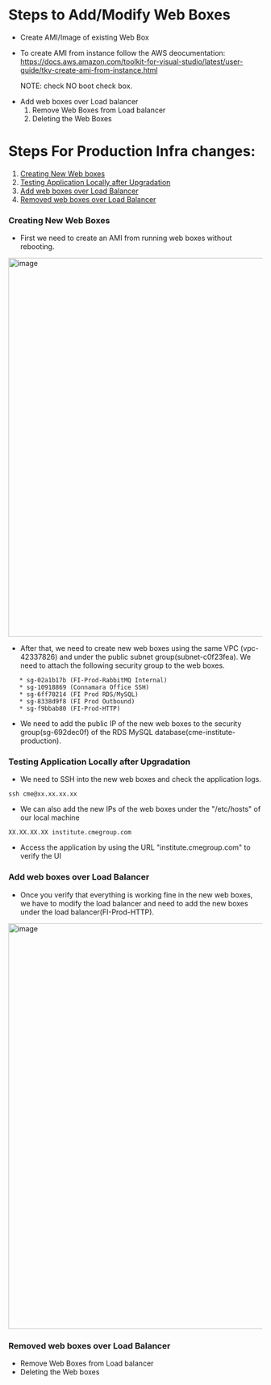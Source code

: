 # Steps to Add/Modify Web Boxes

* Create AMI/Image of existing Web Box
 - To create AMI from instance follow the AWS deocumentation: https://docs.aws.amazon.com/toolkit-for-visual-studio/latest/user-guide/tkv-create-ami-from-instance.html
  
     NOTE: check NO boot check box.

* Add web boxes over Load balancer
  1. Remove Web Boxes from Load balancer
  2. Deleting the Web Boxes


# Steps For Production Infra changes:

1) [Creating New Web boxes  ](#Creating-New-Web-boxes  )
2) [Testing Application Locally after Upgradation](#Testing-Application-Locally-after-Upgradation)
3) [Add web boxes over Load Balancer](#Add-web-boxes-over-Load-Balancer)
4) [Removed web boxes over Load Balancer](#Removed-web-boxes-over-Load-Balancer)



### Creating New Web Boxes  

* First we need to create an AMI from running web boxes without rebooting.

<img width="750" alt="image" src="https://user-images.githubusercontent.com/107048406/229530863-1453b76b-340d-45ca-b6f2-0fd64f40b48b.png">

* After that, we need to create new web boxes using the same VPC (vpc-42337826) and under the public subnet group(subnet-c0f23fea). We need to attach the following security group to the web boxes.
``` 
   * sg-02a1b17b (FI-Prod-RabbitMQ Internal)
   * sg-10918869 (Connamara Office SSH)
   * sg-6ff70214 (FI Prod RDS/MySQL)
   * sg-8338d9f8 (FI Prod Outbound)
   * sg-f9bbab80 (FI-Prod-HTTP)
```

* We need to add the public IP of the new web boxes to the security group(sg-692dec0f) of the RDS MySQL database(cme-institute-production).

### Testing Application Locally after Upgradation

* We need to SSH into the new web boxes and check the application logs.
```
ssh cme@xx.xx.xx.xx
```

* We can also add the new IPs of the web boxes under the "/etc/hosts" of our local machine 
```
XX.XX.XX.XX institute.cmegroup.com

```

* Access the application by using the URL "institute.cmegroup.com" to verify the UI

### Add web boxes over Load Balancer

* Once you verify that everything is working fine in the new web boxes, we have to modify the load balancer and need to add the new boxes under the load balancer(FI-Prod-HTTP). 
<img width="803" alt="image" src="https://user-images.githubusercontent.com/107048406/229518942-8b62977f-fdb5-435f-afde-be251c145b59.png">


### Removed web boxes over Load Balancer
* Remove Web Boxes from Load balancer
* Deleting the Web boxes
